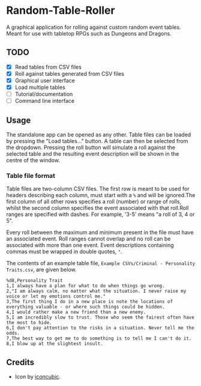 # Random-Table-Roller
A graphical application for rolling against custom random event tables. Meant for use with tabletop RPGs such as Dungeons and Dragons.

## TODO
- [x] Read tables from CSV files
- [x] Roll against tables generated from CSV files
- [x] Graphical user interface
- [x] Load multiple tables
- [ ] Tutorial/documentation
- [ ] Command line interface

## Usage

The standalone app can be opened as any other. Table files can be loaded by pressing
the "Load tables..." button. A table can then be selected from the dropdown. Pressing
the roll button will simulate a roll against the selected table and the resulting event
description will be shown in the centre of the window.

### Table file format

Table files are two-column CSV files. The first row is meant to be used for headers
describing each column, must start with a `%` and will be ignored.The first column of
all other rows specifies a roll (number) or range of rolls, whilst the second column
specifies the event associated with that roll.Roll ranges are specified with dashes.
For example, '3-5' means "a roll of 3, 4 or 5".

Every roll between the maximum and minimum present in the file must have an
associated event. Roll ranges cannot overlap and no roll can be associated with
more than one event. Event descriptions containing commas must be wrapped in
double quotes, `"`.

The contents of an example table file, `Example CSVs/Criminal - Personality Traits.csv`, are given below.

````
%d8,Personality Trait
1,I always have a plan for what to do when things go wrong.
2,"I am always calm, no matter what the situation. I never raise my voice or let my emotions control me."
3,The first thing I do in a new place is note the locations of everything valuable - or where such things could be hidden.
4,I would rather make a new friend than a new enemy.
5,I am incredibly slow to trust. Those who seem the fairest often have the most to hide.
6,I don't pay attention to the risks in a situation. Never tell me the odds.
7,The best way to get me to do something is to tell me I can't do it.
8,I blow up at the slightest insult.
````

## Credits
- Icon by [iconcubic](http://iconcubic.deviantart.com/).
